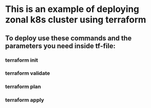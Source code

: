 # This is an example of deploying zonal k8s cluster using terraform
## To deploy use these commands and the parameters you need inside tf-file: 
### terraform init
### terraform validate
### terraform plan
### terraform apply
